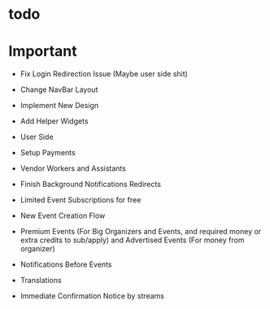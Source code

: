 # todo


# Important
- Fix Login Redirection Issue (Maybe user side shit)

- Change NavBar Layout
- Implement New Design
- Add Helper Widgets
- User Side
- Setup Payments
- Vendor Workers and Assistants
- Finish Background Notifications Redirects
- Limited Event Subscriptions for free
- New Event Creation Flow
- Premium Events (For Big Organizers and Events, and required money or extra credits to sub/apply) and Advertised Events (For money from organizer)
- Notifications Before Events
- Translations
- Immediate Confirmation Notice by streams
